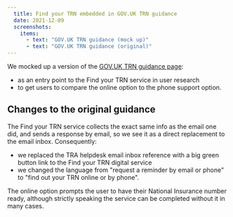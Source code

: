 ```yaml
---
  title: Find your TRN embedded in GOV.UK TRN guidance
  date: 2021-12-09
  screenshots:
    items:
      - text: "GOV.UK TRN guidance (mock up)"
      - text: "GOV.UK TRN guidance (original)"
---
```

We mocked up a version of the [GOV.UK TRN guidance page](https://www.gov.uk/guidance/teacher-reference-number-trn):

* as an entry point to the Find your TRN service in user research
* to get users to compare the online option to the phone support option.

## Changes to the original guidance

The Find your TRN service collects the exact same info as the email one did, and sends a response by email, so we see it as a direct replacement to the email inbox. Consequently:

* we replaced the TRA helpdesk email inbox reference with a big green button link to the Find your TRN digital service
* we changed the language from "request a reminder by email or phone" to "find out your TRN online or by phone".

The online option prompts the user to have their National Insurance number ready, although strictly speaking the service can be completed without it in many cases.
